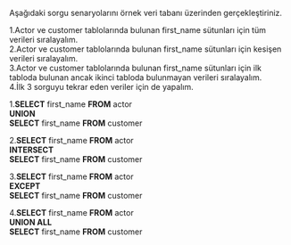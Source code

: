 Aşağıdaki sorgu senaryolarını örnek veri tabanı üzerinden gerçekleştiriniz.

1.Actor ve customer tablolarında bulunan first_name sütunları için tüm verileri sıralayalım.  
2.Actor ve customer tablolarında bulunan first_name sütunları için kesişen verileri sıralayalım.  
3.Actor ve customer tablolarında bulunan first_name sütunları için ilk tabloda bulunan ancak ikinci tabloda bulunmayan verileri sıralayalım.  
4.İlk 3 sorguyu tekrar eden veriler için de yapalım.  

1.**SELECT** first_name **FROM** actor  
**UNION**  
**SELECT** first_name **FROM** customer  

2.**SELECT** first_name **FROM** actor  
**INTERSECT**   
**SELECT** first_name **FROM** customer

3.**SELECT** first_name **FROM** actor  
**EXCEPT**   
**SELECT** first_name **FROM** customer

4.**SELECT** first_name **FROM** actor   
**UNION ALL**  
**SELECT** first_name **FROM** customer  
